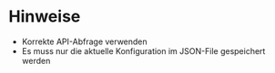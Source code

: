 # Hinweise

- Korrekte API-Abfrage verwenden
- Es muss nur die aktuelle Konfiguration im JSON-File gespeichert werden
<!--stackedit_data:
eyJoaXN0b3J5IjpbODI3NTQ1MzE2XX0=
-->